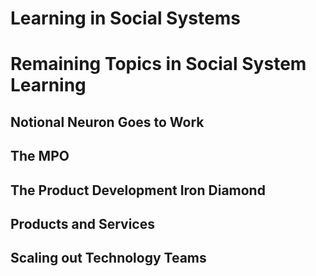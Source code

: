 # Learning in Social Systems #

# Remaining Topics in Social System Learning

## Notional Neuron Goes to Work

## The MPO

## The Product Development Iron Diamond

## Products and Services

## Scaling out Technology Teams

